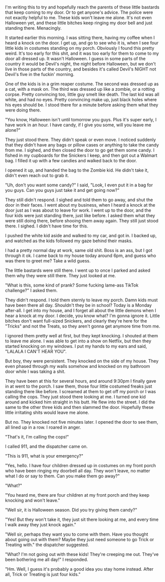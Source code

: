 I'm writing this to try and hopefully reach the parents of these little bastards that keep coming to my door. Or to get anyone's advice. The police were not exactly helpful to me. These kids won't leave me alone. It's not even Halloween yet, and these little bitches keep ringing my door bell and just standing there. Menacingly. 

It started earlier this morning. I was sitting there, having my coffee when I heard a knock on the door. I get up, and go to see who it is, when I see four little kids in costumes standing on my porch. Obviously I found this pretty weird. It's too early for this shit, and it was too early for them to come to my door all dressed up. It wasn't Halloween. I guess in some parts of the country it would be Devil's night, the night before Halloween, but we don't live in those parts of the country, and besides it's called Devil's NIGHT not Devil's five in the fuckin' morning. 

One of the kids is in a grim reaper costume. The second was dressed up as a cat, with a mask on. The third was dressed up like a zombie, or a rotting corpse. Pretty convincing too, little guy smelt like death. The last kid was all white, and had no eyes. Pretty convincing make up, just black holes where his eyes should be. I stood there for a minute before asking them what they were doing there. 

"You know, Halloween isn't until tomorrow you guys. Plus it's super early, I have work in an hour. I have candy, if I give you some, will you leave me alone?" 

They just stood there. They didn't speak or even move. I noticed suddenly that they didn't have any bags or pillow cases or anything to take the candy from me. I sighed, and then closed the door to go get them some candy. I fished in my cupboards for the Snickers I keep, and then got out a Walmart bag. I filled it up with a few candies and walked back to the door. 

I opened it up, and handed the bag to the Zombie kid. He didn't take it, didn't even reach out to grab it. 

"Uh, don't you want some candy?" I said, "Look, I even put it in a bag for you guys. Can you guys just take it and get going now?"

They still didn't respond. I sighed and told them to go away, and shut the door in their faces. I went about my business, when I heard a knock at the door just as I was about to leave for work. I went up to the door, and the four kids were just standing there, just like before. I asked them what they were still doing there, before shooing them away again. They still just stood there. I sighed. I didn't have time for this. 

I pushed the white kid aside and walked to my car, and got in. I backed up, and watched as the kids followed my gaze behind their masks. 

I had a pretty normal day at work, same old shit. Boss is an ass, but I got through it ok. I came back to my house today around 6pm, and guess who was there to greet me? Take a wild guess. 

The little bastards were still there. I went up to once I parked and asked them why they were still there. They just looked at me. 

"What is this, some kind of prank? Some fucking lame-ass TikTok challenge?" I asked them.

They didn't respond. I told them sternly to leave my porch. Damn kids must have been there all day. Shouldn't they be in school? Today is a Monday after-all. I get into my house, and I forget all about the little demons when I hear a knock at my door. I decide, you know what? I'm gonna ignore it. Little bitches don't want full-sized Snickers, and clearly they're here for the "Tricks" and not the Treats, so they aren't gonna get anymore time from me. 

I ignored them pretty well at first, but they kept knocking. I shouted at them to leave me alone. I was able to get into a show on Netflix, but then they started knocking on my windows. I put my hands to my ears and said, "LALALA I CAN'T HEAR YOU".

But boy, they were persistent. They knocked on the side of my house. They even phased through my walls somehow and knocked on my bathroom door while I was taking a shit. 

They have been at this for several hours, and around 9:30pm I finally gave in at went to the porch. I saw them, those four little costumed freaks just standing there like before. I screamed at them to get off my porch or I was calling the cops. They just stood there looking at me. I turned one kid around and kicked him straight in his butt. He flew into the street. I did the same to the other three kids and then slammed the door. Hopefully these little irritating shits would leave me alone. 

But no. They knocked not five minutes later. I opened the door to see them, all lined up in a row. I roared in anger. 

"That's it, I'm calling the cops!"

I called 911, and the dispatcher came on. 

"This is 911, what is your emergency?"

"Yes, hello. I have four children dressed up in costumes on my front porch who have been ringing my doorbell all day. They won't leave, no matter what I do or say to them. Can you make them go away?"

"What?"

"You heard me, there are four children at my front porch and they keep knocking and won't leave."

"Well sir, it is Halloween season. Did you try giving them candy?"

"Yes! But they won't take it, they just sit there looking at me, and every time I walk away they just knock again." 

"Well sir, perhaps they want you to come with them. Have you thought about going out with them? Maybe they just need someone to go Trick or Treating with." the dispatcher suggested.

"What? I'm not going out with these kids! They're creeping me out. They've been bothering me all day!" I responded.

"Hm. Well, I guess it's probably a good idea you stay home instead. After all, Trick or Treating is just four kids." 

&#x200B;

&#x200B;

&#x200B;